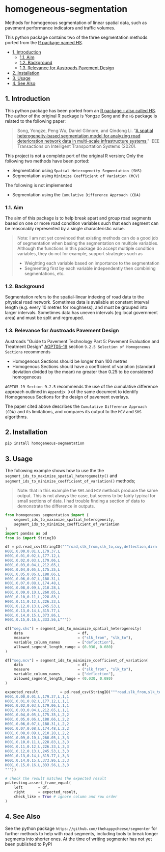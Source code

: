 # homogeneous-segmentation <!-- omit in toc -->

Methods for homogenous segmentation of linear spatial data, such as pavement
performance indicators and traffic volumes.

This python package contains two of the three segmentation methods ported from the [R package named HS](https://cran.r-project.org/web/packages/HS/index.html).

- [1. Introduction](#1-introduction)
  - [1.1. Aim](#11-aim)
  - [1.2. Background](#12-background)
  - [1.3. Relevance for Austroads Pavement Design](#13-relevance-for-austroads-pavement-design)
- [2. Installation](#2-installation)
- [3. Usage](#3-usage)
- [4. See Also](#4-see-also)

## 1. Introduction

This python package has been ported from an
[R package - also called HS](https://cran.r-project.org/web/packages/HS/index.html).
The author of the original R package is Yongze Song and the `HS` package is related to
the following paper:

> Song, Yongze, Peng Wu, Daniel Gilmore, and Qindong Li.
> "[A spatial heterogeneity-based segmentation model for analyzing road deterioration network data in multi-scale infrastructure systems.](https://ieeexplore.ieee.org/document/9123684)"
> IEEE Transactions on Intelligent Transportation Systems (2020).

This project is not a complete port of the original R version;
Only the following two methods have been ported:

- Segmentation using `Spatial Heterogeneity Segmentation (SHS)`
- Segmentation using `Minimize Coefficient of Variation (MCV)`

The following is not implemented

- Segmentation using the `Cumulative Difference Approach (CDA)`

### 1.1. Aim

The aim of this package is to help break apart and group road segments based on
one or more road condition variables such that each segment can be reasonably
represented by a single characteristic value.

> Note: I am not yet convinced that existing methods can do a good job of
> segmentation when basing the segmentation on multiple variables.
> Although the functions in this package do accept multiple condition
> variables, they do not for example, support strategies such as
>
> - Weighting each variable based on importance to the segmentation
> - Segmenting first by each variable independently then combining
>   segmentations, etc.

### 1.2. Background

Segmentation refers to the spatial-linear indexing of road data to the physical
road network. Sometimes data is available at constant interval length (e.g.
every 10 metres for roughness), and must be grouped into larger intervals.
Sometimes data has uneven intervals (eg local government area) and must be split
and regrouped.

### 1.3. Relevance for Austroads Pavement Design

Austroads "Guide to Pavement Technology Part 5: Pavement Evaluation and
Treatment Design"
[AGPT05-19](https://austroads.com.au/publications/pavement/agpt05) section
`9.2.5 Selection of Homogeneous Sections` recommends

- Homogenous Sections should be longer than 100 metres
- Homogenous Sections should have a coefficient of variation (standard deviation
  divided by the mean) no greater than 0.25 to be considered homogeneous

`AGPT05-19 Section 9.2.5` recommends the use of the cumulative difference
approach outlined in `Appendix D` of the same document to identify Homogeneous
Sections for the design of pavement overlays.

The paper cited above describes the `Cumulative Difference Approach (CDA)` and
its limitations, and compares its output to the `MCV` and `SHS` algorithms.

## 2. Installation

```bash
pip install homogeneous-segmentation
```

## 3. Usage

The following example shows how to use the the `segment_ids_to_maximize_spatial_heterogeneity()` and `segment_ids_to_minimize_coefficient_of_variation()` methods;

> Note: that in this example the `SHS` and `MCV` methods produce the same
> output. This is not always the case, but seems to be fairly typical for small
> sections of data. I had trouble finding a section of data to demonstrate the
> difference in outputs.

```python
from homogeneous_segmentation import (
    segment_ids_to_maximize_spatial_heterogeneity,
    segment_ids_to_minimize_coefficient_of_variation
)
import pandas as pd
from io import StringIO

df = pd.read_csv(StringIO("""road,slk_from,slk_to,cwy,deflection,dirn
H001,0.00,0.01,L,179.37,L
H001,0.01,0.02,L,177.12,L
H001,0.02,0.03,L,179.06,L
H001,0.03,0.04,L,212.65,L
H001,0.04,0.05,L,175.35,L
H001,0.05,0.06,L,188.66,L
H001,0.06,0.07,L,188.31,L
H001,0.07,0.08,L,174.48,L
H001,0.08,0.09,L,210.28,L
H001,0.09,0.10,L,260.05,L
H001,0.10,0.11,L,228.83,L
H001,0.11,0.12,L,226.33,L
H001,0.12,0.13,L,245.53,L
H001,0.13,0.14,L,315.77,L
H001,0.14,0.15,L,373.86,L
H001,0.15,0.16,L,333.56,L"""))

df["seg.shs"] = segment_ids_to_maximize_spatial_heterogeneity(
    data                         = df,
    measure                      = ("slk_from", "slk_to"),
    variable_column_names        = ["deflection"],
    allowed_segment_length_range = (0.030, 0.080)
)

df["seg.mcv"] = segment_ids_to_minimize_coefficient_of_variation(
    data                         = df,
    measure                      = ("slk_from", "slk_to"),
    variable_column_names        = ["deflection"],
    allowed_segment_length_range = (0.030, 0.080)
)

expected_result          = pd.read_csv(StringIO("""road,slk_from,slk_to,cwy,deflection,dirn,seg.shs,seg.mcv
H001,0.00,0.01,L,179.37,L,1,1
H001,0.01,0.02,L,177.12,L,1,1
H001,0.02,0.03,L,179.06,L,1,1
H001,0.03,0.04,L,212.65,L,1,1
H001,0.04,0.05,L,175.35,L,2,2
H001,0.05,0.06,L,188.66,L,2,2
H001,0.06,0.07,L,188.31,L,2,2
H001,0.07,0.08,L,174.48,L,2,2
H001,0.08,0.09,L,210.28,L,2,2
H001,0.09,0.10,L,260.05,L,3,3
H001,0.10,0.11,L,228.83,L,3,3
H001,0.11,0.12,L,226.33,L,3,3
H001,0.12,0.13,L,245.53,L,3,3
H001,0.13,0.14,L,315.77,L,3,3
H001,0.14,0.15,L,373.86,L,3,3
H001,0.15,0.16,L,333.56,L,3,3
"""))

# check the result matches the expected result
pd.testing.assert_frame_equal(
    left       = df,
    right      = expected_result,
    check_like = True # ignore column and row order
)

```

## 4. See Also

See the python package `https://github.com/thehappycheese/segmenter` for further
methods to help with road segments, including tools to break longer segments
into shorter ones. At the time of writing segmenter has not yet been published
to PyPI
